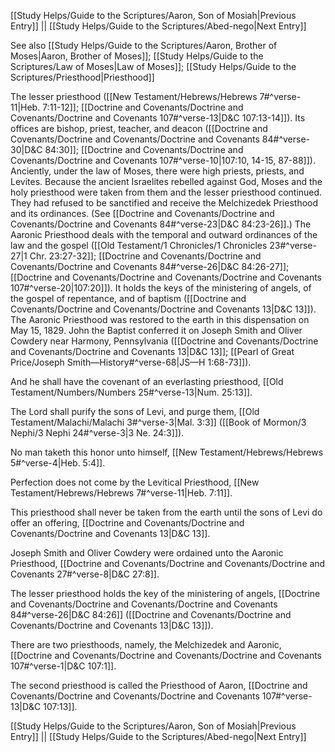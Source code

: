 [[Study Helps/Guide to the Scriptures/Aaron, Son of Mosiah|Previous Entry]]  ||  [[Study Helps/Guide to the Scriptures/Abed-nego|Next Entry]]

 See also [[Study Helps/Guide to the Scriptures/Aaron, Brother of Moses|Aaron, Brother of Moses]]; [[Study Helps/Guide to the Scriptures/Law of Moses|Law of Moses]]; [[Study Helps/Guide to the Scriptures/Priesthood|Priesthood]]

 The lesser priesthood ([[New Testament/Hebrews/Hebrews 7#^verse-11|Heb. 7:11-12]]; [[Doctrine and Covenants/Doctrine and Covenants/Doctrine and Covenants 107#^verse-13|D&C 107:13-14]]). Its offices are bishop, priest, teacher, and deacon ([[Doctrine and Covenants/Doctrine and Covenants/Doctrine and Covenants 84#^verse-30|D&C 84:30]]; [[Doctrine and Covenants/Doctrine and Covenants/Doctrine and Covenants 107#^verse-10|107:10, 14-15, 87-88]]). Anciently, under the law of Moses, there were high priests, priests, and Levites. Because the ancient Israelites rebelled against God, Moses and the holy priesthood were taken from them and the lesser priesthood continued. They had refused to be sanctified and receive the Melchizedek Priesthood and its ordinances. (See [[Doctrine and Covenants/Doctrine and Covenants/Doctrine and Covenants 84#^verse-23|D&C 84:23-26]].) The Aaronic Priesthood deals with the temporal and outward ordinances of the law and the gospel ([[Old Testament/1 Chronicles/1 Chronicles 23#^verse-27|1 Chr. 23:27-32]]; [[Doctrine and Covenants/Doctrine and Covenants/Doctrine and Covenants 84#^verse-26|D&C 84:26-27]]; [[Doctrine and Covenants/Doctrine and Covenants/Doctrine and Covenants 107#^verse-20|107:20]]). It holds the keys of the ministering of angels, of the gospel of repentance, and of baptism ([[Doctrine and Covenants/Doctrine and Covenants/Doctrine and Covenants 13|D&C 13]]). The Aaronic Priesthood was restored to the earth in this dispensation on May 15, 1829. John the Baptist conferred it on Joseph Smith and Oliver Cowdery near Harmony, Pennsylvania ([[Doctrine and Covenants/Doctrine and Covenants/Doctrine and Covenants 13|D&C 13]]; [[Pearl of Great Price/Joseph Smith—History#^verse-68|JS—H 1:68-73]]).

 And he shall have the covenant of an everlasting priesthood, [[Old Testament/Numbers/Numbers 25#^verse-13|Num. 25:13]].

 The Lord shall purify the sons of Levi, and purge them, [[Old Testament/Malachi/Malachi 3#^verse-3|Mal. 3:3]] ([[Book of Mormon/3 Nephi/3 Nephi 24#^verse-3|3 Ne. 24:3]]).

 No man taketh this honor unto himself, [[New Testament/Hebrews/Hebrews 5#^verse-4|Heb. 5:4]].

 Perfection does not come by the Levitical Priesthood, [[New Testament/Hebrews/Hebrews 7#^verse-11|Heb. 7:11]].

 This priesthood shall never be taken from the earth until the sons of Levi do offer an offering, [[Doctrine and Covenants/Doctrine and Covenants/Doctrine and Covenants 13|D&C 13]].

 Joseph Smith and Oliver Cowdery were ordained unto the Aaronic Priesthood, [[Doctrine and Covenants/Doctrine and Covenants/Doctrine and Covenants 27#^verse-8|D&C 27:8]].

 The lesser priesthood holds the key of the ministering of angels, [[Doctrine and Covenants/Doctrine and Covenants/Doctrine and Covenants 84#^verse-26|D&C 84:26]] ([[Doctrine and Covenants/Doctrine and Covenants/Doctrine and Covenants 13|D&C 13]]).

 There are two priesthoods, namely, the Melchizedek and Aaronic, [[Doctrine and Covenants/Doctrine and Covenants/Doctrine and Covenants 107#^verse-1|D&C 107:1]].

 The second priesthood is called the Priesthood of Aaron, [[Doctrine and Covenants/Doctrine and Covenants/Doctrine and Covenants 107#^verse-13|D&C 107:13]].

[[Study Helps/Guide to the Scriptures/Aaron, Son of Mosiah|Previous Entry]]  ||  [[Study Helps/Guide to the Scriptures/Abed-nego|Next Entry]]